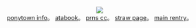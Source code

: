 <p align="center">
<img src="https://i.postimg.cc/RhtkQ33B/Untitled3433-20250509174431.png">   
<br><a href="https://rentry.co/skulls">ponytown info</a>。 <a href=https://ishmael.atabook.org>atabook</a>。 <a href=https://pronouns.cc/@girleraser>prns cc</a>。  <a href=https://lovepuppy.straw.page>straw page</a>。 <a href="https://rentry.co/zerum"> main rentry</a>。 <br
</p>
